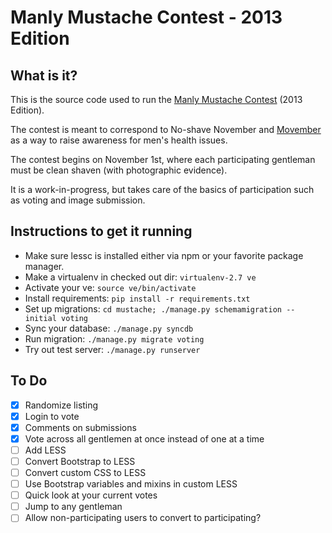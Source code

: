 Manly Mustache Contest - 2013 Edition
=====================================
What is it?
-----------
This is the source code used to run the [Manly Mustache Contest](http://mustache.chryso.net) (2013 Edition).

The contest is meant to correspond to No-shave November and [Movember](http://us.movember.com) as a way to raise awareness for men's health issues.

The contest begins on November 1st, where each participating gentleman must be clean shaven (with photographic evidence).

It is a work-in-progress, but takes care of the basics of participation such as voting and image submission.

Instructions to get it running
------------------------------
* Make sure lessc is installed either via npm or your favorite package manager.
* Make a virtualenv in checked out dir: ```virtualenv-2.7 ve```
* Activate your ve: ```source ve/bin/activate```
* Install requirements: ```pip install -r requirements.txt```
* Set up migrations: ```cd mustache; ./manage.py schemamigration --initial voting```
* Sync your database: ```./manage.py syncdb```
* Run migration: ```./manage.py migrate voting```
* Try out test server: ```./manage.py runserver```

To Do
-----
* [x] Randomize listing
* [x] Login to vote
* [x] Comments on submissions
* [x] Vote across all gentlemen at once instead of one at a time
* [ ] Add LESS
* [ ] Convert Bootstrap to LESS
* [ ] Convert custom CSS to LESS
* [ ] Use Bootstrap variables and mixins in custom LESS
* [ ] Quick look at your current votes
* [ ] Jump to any gentleman
* [ ] Allow non-participating users to convert to participating?
